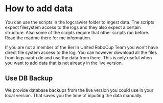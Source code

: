 # How to add data
You can use the scripts in the logcrawler folder to ingest data. The scripts expect filesystem access to the logs and they also expect a certain structure. Also some of the scripts require that other scripts ran before. Read the readme there for me information. 

If you are not a member of the Berlin United RoboCup Team you won't have direct file system access to the log. You can however download all the files from logs.naoth.de and use the data from there. This is only useful when you want to add data that is not already in the live version.

## Use DB Backup
We provide database backups from the live version you could use in your local version. That saves you the time of inputing the data manually.
